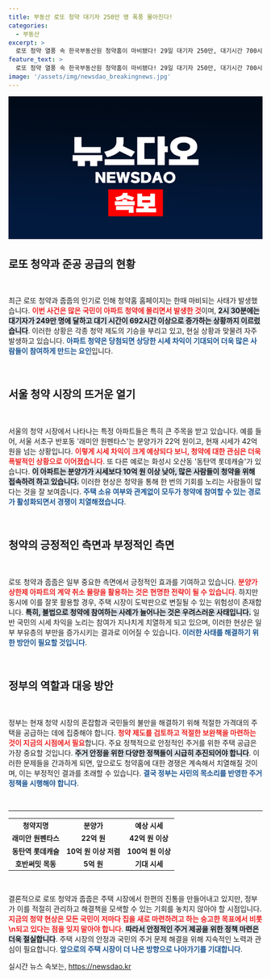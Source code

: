 ```yaml
---
title: 부동산 로또 청약 대기자 250만 명 폭풍 몰아친다!
categories:
  - 부동산
excerpt: >
  로또 청약 열풍 속 한국부동산원 청약홈이 마비됐다! 29일 대기자 250만, 대기시간 700시간 초과. 당첨 시 수억 차익 기대에 쏟아지는 청약 신청! 정부의 주택 공급 대책이 절실하다.
feature_text: >
  로또 청약 열풍 속 한국부동산원 청약홈이 마비됐다! 29일 대기자 250만, 대기시간 700시간 초과. 당첨 시 수억 차익 기대에 쏟아지는 청약 신청! 정부의 주택 공급 대책이 절실하다.
image: '/assets/img/newsdao_breakingnews.jpg'
---
```


<p><img src="/assets/img/newsdao_breakingnews.jpg" alt="ranknews 속보" /></p>

<h2 data-ke-size="size26">로또 청약과 준공 공급의 현황</h2>

<p data-ke-size="size16">&nbsp;</p>

<p>최근 로또 청약과 줍줍의 인기로 인해 청약홈 홈페이지는 한때 마비되는 사태가 발생했습니다. <b><span style="color: #ee2323;">이번 사건은 많은 국민이 아파트 청약에 몰리면서 발생한 것</span></b>이며, <b><span style="background-color: #21538527;">2시 30분에는 대기자가 249만 명에 달하고 대기 시간이 692시간 이상으로 증가하는 상황까지 이르렀습니다</span></b>. 이러한 상황은 각종 청약 제도의 기승을 부리고 있고, 현실 상황과 맞물려 자주 발생하고 있습니다. <b><span style="color: #1a5490;">아파트 청약은 당첨되면 상당한 시세 차익이 기대되어 더욱 많은 사람들이 참여하게 만드는 요인</span></b>입니다.</p>

<p data-ke-size="size16">&nbsp;</p>

<h2 data-ke-size="size26">서울 청약 시장의 뜨거운 열기</h2>

<p data-ke-size="size16">&nbsp;</p>

<p>서울의 청약 시장에서 나타나는 특정 아파트들은 특히 큰 주목을 받고 있습니다. 예를 들어, 서울 서초구 반포동 '래미안 원펜타스'는 분양가가 22억 원이고, 현재 시세가 42억 원을 넘는 상황입니다. <b><span style="color: #ee2323;">이렇게 시세 차익이 크게 예상되다 보니, 청약에 대한 관심은 더욱 폭발적인 상황으로 이어졌습니다</span></b>. 또 다른 예로는 화성시 오산동 '동탄역 롯데캐슬'가 있습니다. <b><span style="background-color: #21538527;">이 아파트는 분양가가 시세보다 10억 원 이상 낮아, 많은 사람들이 청약을 위해 접속하려 하고 있습니다.</span></b> 이러한 현상은 청약을 통해 한 번의 기회를 노리는 사람들이 많다는 것을 잘 보여줍니다. <b><span style="color: #1a5490;">주택 소유 여부와 관계없이 모두가 청약에 참여할 수 있는 경로가 활성화되면서 경쟁이 치열해졌습니다</span></b>.</p>

<p data-ke-size="size16">&nbsp;</p>

<h2 data-ke-size="size26">청약의 긍정적인 측면과 부정적인 측면</h2>

<p data-ke-size="size16">&nbsp;</p>

<p>로또 청약과 줍줍은 일부 중요한 측면에서 긍정적인 효과를 기여하고 있습니다. <b><span style="color: #ee2323;">분양가 상한제 아파트의 계약 취소 물량을 활용하는 것은 현명한 전략이 될 수 있습니다</span></b>. 하지만 동시에 이를 잘못 활용할 경우, 주택 시장이 도박판으로 변질될 수 있는 위험성이 존재합니다. <b><span style="background-color: #21538527;">특히, 불법으로 청약에 참여하는 사례가 늘어나는 것은 우려스러운 사태입니다.</span></b> 일반 국민의 시세 차익을 노리는 참여가 지나치게 치열하게 되고 있으며, 이러한 현상은 일부 부유층의 부만을 증가시키는 결과로 이어질 수 있습니다. <b><span style="color: #1a5490;">이러한 사태를 해결하기 위한 방안이 필요할 것입니다</span></b>.</p>

<p data-ke-size="size16">&nbsp;</p>

<h2 data-ke-size="size26">정부의 역할과 대응 방안</h2>

<p data-ke-size="size16">&nbsp;</p>

<p>정부는 현재 청약 시장의 혼잡함과 국민들의 불만을 해결하기 위해 적절한 가격대의 주택을 공급하는 데에 집중해야 합니다. <b><span style="color: #ee2323;">청약 제도를 검토하고 적절한 보완책을 마련하는 것이 지금의 시점에서 필요</span></b>합니다. 주요 정책적으로 안정적인 주거를 위한 주택 공급은 가장 중요할 것입니다. <b><span style="background-color: #21538527;">주거 안정을 위한 다양한 정책들이 시급히 추진되어야 합니다</span></b>. 이러한 문제들을 간과하게 되면, 앞으로도 청약홈에 대한 경쟁은 계속해서 치열해질 것이며, 이는 부정적인 결과를 초래할 수 있습니다. <b><span style="color: #1a5490;">결국 정부는 사민의 목소리를 반영한 주거정책을 시행해야 합니다</span></b>.</p>

<p data-ke-size="size16">&nbsp;</p>

<hr>

<table>
    <tr>
        <th>청약지명</th>
        <th>분양가</th>
        <th>예상 시세</th>
    </tr>
    <tr>
        <td style="text-align: center; height: 17px;"><b>래미안 원펜타스</b></td>
        <td style="text-align: center; height: 17px;"><b>22억 원</b></td>
        <td style="text-align: center; height: 17px;"><b>42억 원 이상</b></td>
    </tr>
    <tr>
        <td style="text-align: center; height: 17px;"><b>동탄역 롯데캐슬</b></td>
        <td style="text-align: center; height: 17px;"><b>10억 원 이상 저렴</b></td>
        <td style="text-align: center; height: 17px;"><b>100억 원 이상</b></td>
    </tr>
    <tr>
        <td style="text-align: center; height: 17px;"><b>호반써밋 목동</b></td>
        <td style="text-align: center; height: 17px;"><b>5억 원</b></td>
        <td style="text-align: center; height: 17px;"><b>기대 시세</b></td>
    </tr>
</table>

<p data-ke-size="size16">&nbsp;</p>

<p>결론적으로 로또 청약과 줍줍은 주택 시장에서 한편의 진통을 만들어내고 있지만, 정부가 이를 적절히 관리하고 해결책을 모색할 수 있는 기회를 놓치지 않아야 할 시점입니다. <b><span style="color: #ee2323;">지금의 청약 현상은 모든 국민이 저마다 집을 새로 마련하려고 하는 숭고한 목표에서 비롯\n되고 있다는 점을 잊지 말아야 합니다</span></b>. <b><span style="background-color: #21538527;">따라서 안정적인 주거 제공을 위한 정책 마련은 더욱 절실합니다</span></b>. 주택 시장의 안정과 국민의 주거 문제 해결을 위해 지속적인 노력과 관심이 필요합니다. <b><span style="color: #1a5490;">앞으로의 주택 시장이 더 나은 방향으로 나아가기를 기대합니다</span></b>.</p>
실시간 뉴스 속보는, <a href="https://newsdao.kr" rel="dofollow">https://newsdao.kr</a>


